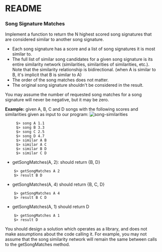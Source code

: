 # README #

### Song Signature Matches ###

Implement a function to return the N highest scored song signatures that are considered similar to another song signature.

* Each song signature has a score and a list of song signatures it is most similar to.
* The full list of similar song candidates for a given song signature is its entire similarity network (similarities, similarities of similarities, etc.). Note that the similarity relationship is bidirectional. (when A is similar to B, it's implicit that B is similar to A)
* The order of the song matches does not matter.
* The original song signature shouldn't be considered in the result.

You may assume the number of requested song matches for a song signature will never be negative, but it may be zero.

**Example:** given A, B, C and D songs with the following scores and similarities given as input to our program:
![song-similarities](https://gitlab.uk.shazamteam.net/amp/song-matches/raw/master/song-similarities.jpg)

```
     $> song A 1.1
     $> song B 3.3
     $> song C 2.5
     $> song D 4.7
     $> similar A B
     $> similar A C
     $> similar B D
     $> similar C D
```


* getSongMatches(A, 2): should return {B, D}

```
    $> getSongMatches A 2
    $> result B D
```


* getSongMatches(A, 4) should return {B, C, D}

```
    $> getSongMatches A 4
    $> result B C D
```


* getSongMatches(A, 1) should return D

```
    $> getSongMatches A 1
    $> result D
```

You should design a solution which operates as a library, and does not make assumptions about the code calling it. For example,
you may not assume that the song similarity network will remain the same between calls to the getSongMatches method.
